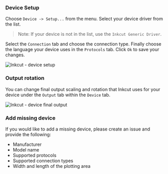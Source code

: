 ### Device Setup

Choose `Device -> Setup...` from the menu. Select your device driver from the list. 

> Note: If your device is not in the list, use the `Inkcut Generic Driver`. 

Select the `Connection` tab and choose the connection type. Finally choose the language your device uses in the `Protocols` tab. Click `Ok` to save your changes.

![Inkcut - device setup](https://user-images.githubusercontent.com/380158/34272197-757a0ba0-e65d-11e7-9a12-d707bf0d68b9.gif)

### Output rotation

You can change final output scaling and rotation that Inkcut uses for your device under the `Output` tab within the `Device` tab.

![Inkcut - device final output](https://user-images.githubusercontent.com/380158/34272631-f86af5b4-e65e-11e7-82f0-1e3527f25213.gif)

### Add missing device

If you would like to add a missing device, please create an issue and provide the following:

- Manufacturer
- Model name
- Supported protocols
- Supported connection types
- Width and length of the plotting area
